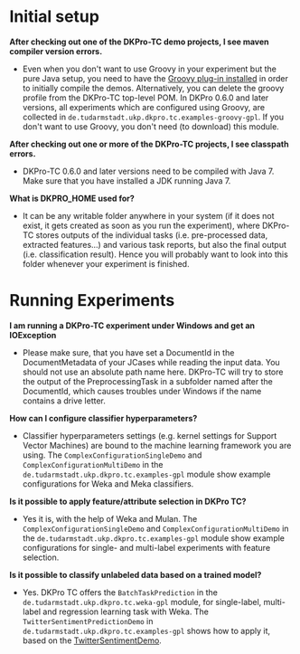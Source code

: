 # Initial setup #

**After checking out one of the DKPro-TC demo projects, I see maven compiler version errors.**
  * Even when you don't want to use Groovy in your experiment but the pure Java setup, you need to have the [Groovy plug-in installed](http://code.google.com/p/dkpro-tc/wiki/GroovySetup) in order to initially compile the demos. Alternatively, you can delete the groovy profile from the DKPro-TC top-level POM. In DKPro 0.6.0 and later versions, all experiments which are configured using Groovy, are collected in `de.tudarmstadt.ukp.dkpro.tc.examples-groovy-gpl`. If you don't want to use Groovy, you don't need (to download) this module.

**After checking out one or more of the DKPro-TC projects, I see classpath errors.**
  * DKPro-TC 0.6.0 and later versions need to be compiled with Java 7. Make sure that you have installed a JDK running Java 7.

**What is DKPRO\_HOME used for?**
  * It can be any writable folder anywhere in your system (if it does not exist, it gets created as soon as you run the experiment), where DKPro-TC stores outputs of the individual tasks (i.e. pre-processed data, extracted features...) and various task reports, but also the final output (i.e. classification result). Hence you will probably want to look into this folder whenever your experiment is finished.

# Running Experiments #

**I am running a DKPro-TC experiment under Windows and get an IOException**
  * Please make sure, that you have set a DocumentId in the DocumentMetadata of your JCases while reading the input data. You should not use an absolute path name here. DKPro-TC will try to store the output of the PreprocessingTask in a subfolder named after the DocumentId, which causes troubles under Windows if the name contains a drive letter.

**How can I configure classifier hyperparameters?**
  * Classifier hyperparameters settings (e.g. kernel settings for Support Vector Machines) are bound to the machine learning framework you are using. The `ComplexConfigurationSingleDemo` and `ComplexConfigurationMultiDemo` in the `de.tudarmstadt.ukp.dkpro.tc.examples-gpl` module show example configurations for Weka and Meka classifiers.

**Is it possible to apply feature/attribute selection in DKPro TC?**
  * Yes it is, with the help of Weka and Mulan. The `ComplexConfigurationSingleDemo` and `ComplexConfigurationMultiDemo` in the `de.tudarmstadt.ukp.dkpro.tc.examples-gpl` module show example configurations for single- and multi-label experiments with feature selection.

**Is it possible to classify unlabeled data based on a trained model?**
  * Yes. DKPro TC offers the `BatchTaskPrediction` in the `de.tudarmstadt.ukp.dkpro.tc.weka-gpl` module, for single-label, multi-label and regression learning task with Weka. The `TwitterSentimentPredictionDemo` in `de.tudarmstadt.ukp.dkpro.tc.examples-gpl` shows how to apply it, based on the [TwitterSentimentDemo](DemoExperiments.md).